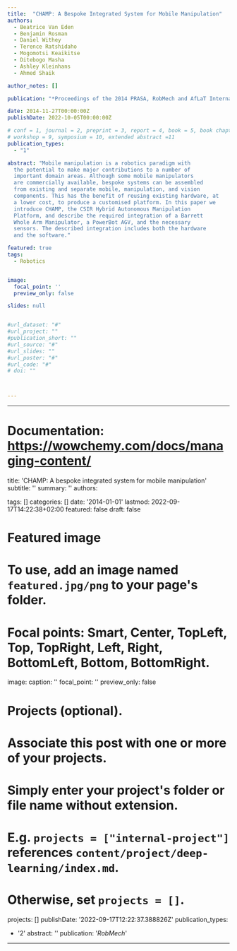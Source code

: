 ```yaml
---
title:  "CHAMP: A Bespoke Integrated System for Mobile Manipulation"
authors:
  - Beatrice Van Eden
  - Benjamin Rosman
  - Daniel Withey
  - Terence Ratshidaho
  - Mogomotsi Keaikitse
  - Ditebogo Masha
  - Ashley Kleinhans
  - Ahmed Shaik

author_notes: []

publication: "*Proceedings of the 2014 PRASA, RobMech and AfLaT International Joint Symposium*"

date: 2014-11-27T00:00:00Z
publishDate: 2022-10-05T00:00:00Z

# conf = 1, journal = 2, preprint = 3, report = 4, book = 5, book chapter = 6, thesis = 7, patent = 9
# workshop = 9, symposium = 10, extended abstract =11
publication_types:
  - "1"

abstract: "Mobile manipulation is a robotics paradigm with
  the potential to make major contributions to a number of
  important domain areas. Although some mobile manipulators
  are commercially available, bespoke systems can be assembled
  from existing and separate mobile, manipulation, and vision
  components. This has the benefit of reusing existing hardware, at
  a lower cost, to produce a customised platform. In this paper we
  introduce CHAMP, the CSIR Hybrid Autonomous Manipulation
  Platform, and describe the required integration of a Barrett
  Whole Arm Manipulator, a PowerBot AGV, and the necessary
  sensors. The described integration includes both the hardware
  and the software."

featured: true
tags:
  - Robotics


image:
  focal_point: ''
  preview_only: false

slides: null


#url_dataset: "#"
#url_project: ""
#publication_short: ""
#url_source: "#"
#url_slides: ""
#url_poster: "#"
#url_code: "#"
# doi: ""



---
```





---
# Documentation: https://wowchemy.com/docs/managing-content/

title: 'CHAMP: A bespoke integrated system for mobile manipulation'
subtitle: ''
summary: ''
authors:

tags: []
categories: []
date: '2014-01-01'
lastmod: 2022-09-17T14:22:38+02:00
featured: false
draft: false

# Featured image
# To use, add an image named `featured.jpg/png` to your page's folder.
# Focal points: Smart, Center, TopLeft, Top, TopRight, Left, Right, BottomLeft, Bottom, BottomRight.
image:
  caption: ''
  focal_point: ''
  preview_only: false

# Projects (optional).
#   Associate this post with one or more of your projects.
#   Simply enter your project's folder or file name without extension.
#   E.g. `projects = ["internal-project"]` references `content/project/deep-learning/index.md`.
#   Otherwise, set `projects = []`.
projects: []
publishDate: '2022-09-17T12:22:37.388826Z'
publication_types:
- '2'
abstract: ''
publication: '*RobMech*'
---
